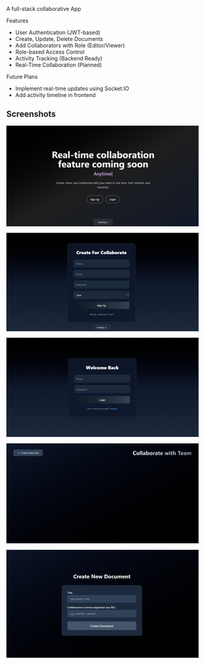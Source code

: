  A full-stack collaborative App

 Features
-  User Authentication (JWT-based)
-  Create, Update, Delete Documents
-  Add Collaborators with Role (Editor/Viewer)
-  Role-based Access Control
-  Activity Tracking (Backend Ready)
-  Real-Time Collaboration (Planned)

Future Plans
- Implement real-time updates using Socket.IO
- Add activity timeline in frontend


##  Screenshots


![Home](https://github.com/100NikhilBro/Collaborator-Docs/blob/master/Screenshot%202025-06-11%20182826.png)


![SignUp](https://github.com/100NikhilBro/Collaborator-Docs/blob/master/Screenshot%202025-06-11%20182941.png)

  
![LogIn](https://github.com/100NikhilBro/Collaborator-Docs/blob/master/Screenshot%202025-06-11%20182955.png)

 
![Doc Page](https://github.com/100NikhilBro/Collaborator-Docs/blob/master/Screenshot%202025-06-11%20183121.png)

  
![Collaborator Page](https://github.com/100NikhilBro/Collaborator-Docs/blob/master/Screenshot%202025-06-11%20183129.png)
